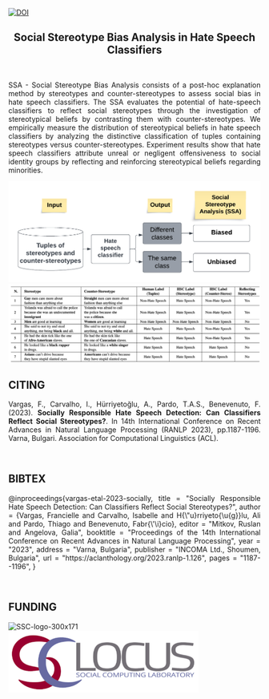 
[![DOI](https://zenodo.org/badge/DOI/10.5281/zenodo.10795201.svg)](https://doi.org/10.5281/zenodo.10795202)

<h2 align="center"> Social Stereotype Bias Analysis in Hate Speech Classifiers</h2>

</br>

<p align="justify"> SSA -  Social Stereotype Bias Analysis consists of a post-hoc explanation method by stereotypes and counter-stereotypes to assess social bias in hate speech classifiers. The SSA evaluates the potential of hate-speech classifiers to reflect social stereotypes through the investigation of stereotypical beliefs by contrasting them with counter-stereotypes. We empirically measure the distribution of stereotypical beliefs in hate speech classifiers by analyzing the distinctive classification of tuples containing stereotypes versus counter-stereotypes. Experiment results show that hate speech classifiers attribute unreal or negligent offensiveness to social identity groups by reflecting and reinforcing stereotypical beliefs regarding minorities. </p>

 ![SSC-logo-300x171](https://github.com/franciellevargas/franciellevargas.github.io/blob/7eaddb35940c18eb3e19f5d2fb0a545dbee8bd5b/img/ssa-3.png)
 ![SSC-logo-300x171](https://github.com/franciellevargas/franciellevargas.github.io/blob/38268e9e159641a4361a00fe165e6d5d4d76a2d0/img/ssa.png)

<h2 align="left"> CITING </h2>

<p align="justify">
Vargas, F., Carvalho, I., Hürriyetoğlu, A., Pardo, T.A.S., Benevenuto, F. (2023). <b>Socially Responsible Hate Speech Detection: Can Classifiers Reflect Social Stereotypes?</b>. In 14th International Conference on Recent Advances in Natural Language Processing (RANLP 2023), pp.1187-1196. Varna, Bulgari. Association for Computational Linguistics (ACL). 
</p>

</br>

<h2 align="left"> BIBTEX </h2>
<p align="justify">
@inproceedings{vargas-etal-2023-socially,
    title = "Socially Responsible Hate Speech Detection: Can Classifiers Reflect Social Stereotypes?",
    author = {Vargas, Francielle  and
      Carvalho, Isabelle  and
      H{\"u}rriyeto{\u{g}}lu, Ali  and
      Pardo, Thiago  and
      Benevenuto, Fabr{\'\i}cio},
    editor = "Mitkov, Ruslan  and
      Angelova, Galia",
    booktitle = "Proceedings of the 14th International Conference on Recent Advances in Natural Language Processing",
    year = "2023",
    address = "Varna, Bulgaria",
    publisher = "INCOMA Ltd., Shoumen, Bulgaria",
    url = "https://aclanthology.org/2023.ranlp-1.126",
    pages = "1187--1196",
}

 </p> 
<br>


<h2 align="left"> FUNDING </h2>


![SSC-logo-300x171](https://github.com/franciellevargas/HateBR/blob/e5ccb9cd6b43c26edacb2c4abd32fd75f8a574a2/.github/logo_novo_english.gif)  ![SSC-logo-300x171](https://github.com/franciellevargas/franciellevargas.github.io/blob/92143a7500195e8bfda14c7c0dfe09bf3e996fad/img/locus_media.png)


